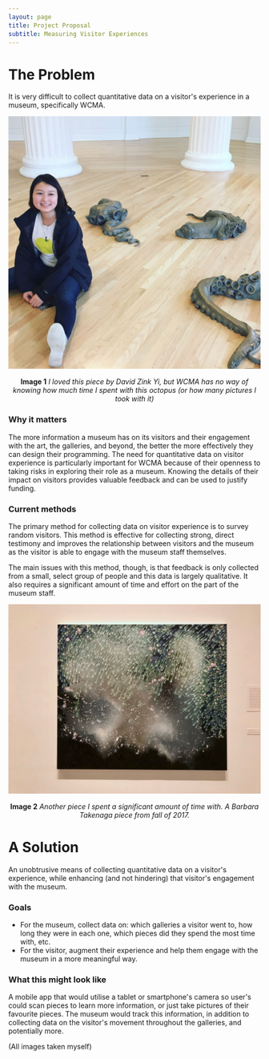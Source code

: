 ```yaml
---
layout: page
title: Project Proposal
subtitle: Measuring Visitor Experiences
---
```


# The Problem

It is very difficult to collect quantitative data on a visitor's experience in a museum, specifically WCMA.

![octopus](/img/project/octopus.jpg)

<center>
<b>Image 1</b> <i> I loved this piece by David Zink Yi, but WCMA has no way of knowing how much time I spent with this octopus (or how many pictures I took with it) </i>
</center>

### Why it matters
The more information a museum has on its visitors and their engagement with the art, the galleries, and beyond, the better the more effectively they can design their programming. The need for quantitative data on visitor experience is particularly important for WCMA because of their openness to taking risks in exploring their role as a museum. Knowing the details of their impact on visitors provides valuable feedback and can be used to justify funding.

### Current methods
The primary method for collecting data on visitor experience is to survey random visitors. This method is effective for collecting strong, direct testimony and improves the relationship between visitors and the museum as the visitor is able to engage with the museum staff themselves.

The main issues with this method, though, is that feedback is only collected from a small, select group of people and this data is largely qualitative. It also requires a significant amount of time and effort on the part of the museum staff.

![infinity](/img/project/infinity.jpg)

<center>
<b>Image 2</b> <i> Another piece I spent a significant amount of time with. A Barbara Takenaga piece from fall of 2017.</i>
</center>

# A Solution

An unobtrusive means of collecting quantitative data on a visitor's experience, while enhancing (and not hindering) that visitor's engagement with the museum.

### Goals
- For the museum, collect data on: which galleries a visitor went to, how long they were in each one, which pieces did they spend the most time with, etc.
- For the visitor, augment their experience and help them engage with the museum in a more meaningful way.

### What this might look like
A mobile app that would utilise a tablet or smartphone's camera so user's could scan pieces to learn more information, or just take pictures of their favourite pieces. The museum would track this information, in addition to collecting data on the visitor's movement throughout the galleries, and potentially more.

(All images taken myself)
